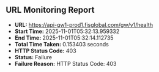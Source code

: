 ## URL Monitoring Report

- **URL:** https://api-gw1-prod1.fisglobal.com/gw/v1/health
- **Start Time:** 2025-11-01T05:32:13.959332
- **End Time:** 2025-11-01T05:32:14.112735
- **Total Time Taken:** 0.153403 seconds
- **HTTP Status Code:** 403
- **Status:** Failure
- **Failure Reason:** HTTP Status Code: 403
